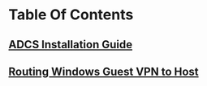 # Table Of Contents

## [ADCS Installation Guide](pages/adcs_install.md)
## [Routing Windows Guest VPN to Host](pages/routing_win.md)
